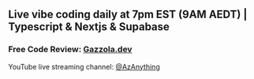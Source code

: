 ## Live vibe coding daily at 7pm EST (9AM AEDT) | Typescript & Nextjs & Supabase

### Free Code Review: [Gazzola.dev](https://gazzola.dev/start-here/tech-stack?codeReview=yesPlease)

YouTube live streaming channel: [@AzAnything](https://www.youtube.com/@AzAnything)
